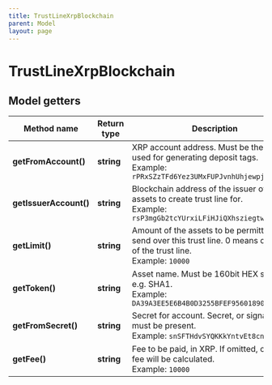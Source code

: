 ```yaml
---
title: TrustLineXrpBlockchain
parent: Model
layout: page
---
```


# TrustLineXrpBlockchain

## Model getters

Method name | Return type | Description | Notes
------------ | ------------- | ------------- | -------------
**getFromAccount()** | **string** | XRP account address. Must be the one used for generating deposit tags. <br>Example: `rPRxSZzTFd6Yez3UMxFUPJvnhUhjewpjfV` |
**getIssuerAccount()** | **string** | Blockchain address of the issuer of the assets to create trust line for. <br>Example: `rsP3mgGb2tcYUrxiLFiHJiQXhsziegtwBc` |
**getLimit()** | **string** | Amount of the assets to be permitted to send over this trust line. 0 means deletion of the trust line. <br>Example: `10000` |
**getToken()** | **string** | Asset name. Must be 160bit HEX string, e.g. SHA1. <br>Example: `DA39A3EE5E6B4B0D3255BFEF95601890AFD80709` |
**getFromSecret()** | **string** | Secret for account. Secret, or signature Id must be present. <br>Example: `snSFTHdvSYQKKkYntvEt8cnmZuPJB` |
**getFee()** | **string** | Fee to be paid, in XRP. If omitted, current fee will be calculated. <br>Example: `10000` | [optional]


